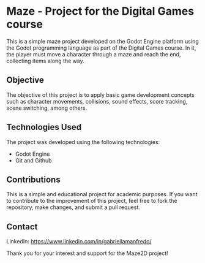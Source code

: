 # Maze - Project for the Digital Games course
This is a simple maze project developed on the Godot Engine platform using the Godot programming language as part of the Digital Games course.
In it, the player must move a character through a maze and reach the end, collecting items along the way.

## Objective
The objective of this project is to apply basic game development concepts such as character movements, collisions, sound effects, score tracking, scene switching, among others.

## Technologies Used
The project was developed using the following technologies:
  - Godot Engine
  - Git and Github
  
## Contributions
This is a simple and educational project for academic purposes. If you want to contribute to the improvement of this project, feel free to fork the repository, make changes, and submit a pull request.
  
## Contact
LinkedIn: https://www.linkedin.com/in/gabriellamanfredo/

Thank you for your interest and support for the Maze2D project!
